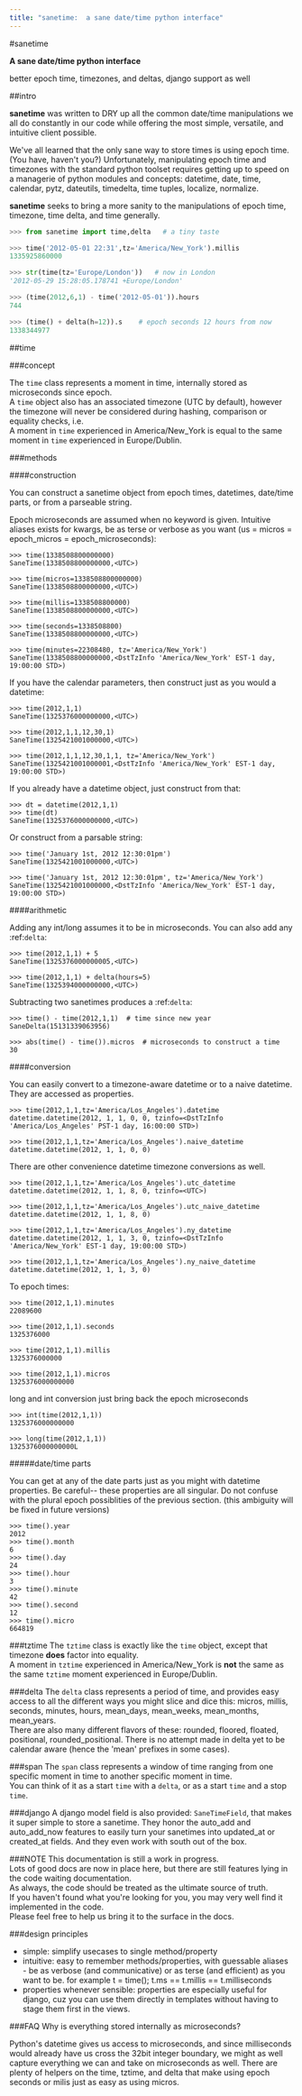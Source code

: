 ```yaml
---
title: "sanetime:  a sane date/time python interface"
---
```


#sanetime

**A sane date/time python interface**

better epoch time, timezones, and deltas, django support as well

##intro

**sanetime** was written to DRY up all the common date/time manipulations we all do constantly in our code while offering the most simple, versatile, and intuitive client possible.

We've all learned that the only sane way to store times is using epoch time. (You have, haven't you?) 
Unfortunately, manipulating epoch time and timezones with the standard python toolset requires getting up to speed on a managerie of python modules and concepts: datetime, date, time, calendar, pytz, dateutils, timedelta, time tuples, localize, normalize.

**sanetime** seeks to bring a more sanity to the manipulations of epoch time, timezone, time delta, and time generally.

~~~ python
>>> from sanetime import time,delta   # a tiny taste

>>> time('2012-05-01 22:31',tz='America/New_York').millis
1335925860000

>>> str(time(tz='Europe/London'))   # now in London
'2012-05-29 15:28:05.178741 +Europe/London'

>>> (time(2012,6,1) - time('2012-05-01')).hours
744

>>> (time() + delta(h=12)).s    # epoch seconds 12 hours from now
1338344977
~~~


##time

###concept

The `time` class represents a moment in time, internally stored as microseconds since epoch.  
A `time` object also has an associated timezone (UTC by default), however the timezone will never be considered during hashing, comparison or equality checks, i.e.  
A moment in `time` experienced in America/New\_York is equal to the same moment in `time` experienced in Europe/Dublin.

###methods

####construction

You can construct a sanetime object from epoch times, datetimes, date/time parts, or from a parseable string.

Epoch microseconds are assumed when no keyword is given.
Intuitive aliases exists for kwargs, be as terse or verbose as you want (us = micros = epoch_micros = epoch_microseconds):

    >>> time(1338508800000000)
    SaneTime(1338508800000000,<UTC>)

    >>> time(micros=1338508800000000)
    SaneTime(1338508800000000,<UTC>)

    >>> time(millis=1338508800000)
    SaneTime(1338508800000000,<UTC>)
    
    >>> time(seconds=1338508800)
    SaneTime(1338508800000000,<UTC>)

    >>> time(minutes=22308480, tz='America/New_York')
    SaneTime(1338508800000000,<DstTzInfo 'America/New_York' EST-1 day, 19:00:00 STD>)


If you have the calendar parameters, then construct just as you would a datetime:

    >>> time(2012,1,1)
    SaneTime(1325376000000000,<UTC>)

    >>> time(2012,1,1,12,30,1)
    SaneTime(1325421001000000,<UTC>)

    >>> time(2012,1,1,12,30,1,1, tz='America/New_York')
    SaneTime(1325421001000001,<DstTzInfo 'America/New_York' EST-1 day, 19:00:00 STD>)
    

If you already have a datetime object, just construct from that:

    >>> dt = datetime(2012,1,1)
    >>> time(dt)
    SaneTime(1325376000000000,<UTC>)


Or construct from a parsable string:

    >>> time('January 1st, 2012 12:30:01pm')
    SaneTime(1325421001000000,<UTC>)

    >>> time('January 1st, 2012 12:30:01pm', tz='America/New_York')
    SaneTime(1325421001000000,<DstTzInfo 'America/New_York' EST-1 day, 19:00:00 STD>)


####arithmetic

Adding any int/long assumes it to be in microseconds.  You can also add any :ref:`delta`:

    >>> time(2012,1,1) + 5
    SaneTime(1325376000000005,<UTC>)

    >>> time(2012,1,1) + delta(hours=5)
    SaneTime(1325394000000000,<UTC>)


Subtracting two sanetimes produces a :ref:`delta`:

    >>> time() - time(2012,1,1)  # time since new year
    SaneDelta(15131339063956)

    >>> abs(time() - time()).micros  # microseconds to construct a time
    30


####conversion

You can easily convert to a timezone-aware datetime or to a naive datetime.  They are accessed as properties.

    >>> time(2012,1,1,tz='America/Los_Angeles').datetime
    datetime.datetime(2012, 1, 1, 0, 0, tzinfo=<DstTzInfo 'America/Los_Angeles' PST-1 day, 16:00:00 STD>)

    >>> time(2012,1,1,tz='America/Los_Angeles').naive_datetime
    datetime.datetime(2012, 1, 1, 0, 0)


There are other convenience datetime timezone conversions as well.

    >>> time(2012,1,1,tz='America/Los_Angeles').utc_datetime
    datetime.datetime(2012, 1, 1, 8, 0, tzinfo=<UTC>)
    
    >>> time(2012,1,1,tz='America/Los_Angeles').utc_naive_datetime
    datetime.datetime(2012, 1, 1, 8, 0)

    >>> time(2012,1,1,tz='America/Los_Angeles').ny_datetime
    datetime.datetime(2012, 1, 1, 3, 0, tzinfo=<DstTzInfo 'America/New_York' EST-1 day, 19:00:00 STD>)

    >>> time(2012,1,1,tz='America/Los_Angeles').ny_naive_datetime
    datetime.datetime(2012, 1, 1, 3, 0)


To epoch times:

    >>> time(2012,1,1).minutes
    22089600

    >>> time(2012,1,1).seconds
    1325376000

    >>> time(2012,1,1).millis
    1325376000000

    >>> time(2012,1,1).micros
    1325376000000000


long and int conversion just bring back the epoch microseconds

    >>> int(time(2012,1,1))
    1325376000000000

    >>> long(time(2012,1,1))
    1325376000000000L


#####date/time parts

You can get at any of the date parts just as you might with datetime properties.  Be careful-- these properties are all singular.  Do not confuse with the plural epoch possiblities of the previous section.  (this ambiguity will be fixed in future versions)

    >>> time().year
    2012
    >>> time().month
    6
    >>> time().day
    24
    >>> time().hour
    3
    >>> time().minute
    42
    >>> time().second
    12
    >>> time().micro
    664819


###tztime
The `tztime` class is exactly like the `time` object, except that timezone **does** factor into equality.  
A moment in `tztime` experienced in America/New\_York is **not** the same as the same `tztime` moment experienced in Europe/Dublin.

###delta
The `delta` class represents a period of time, and provides easy access to all the different ways you might slice and dice this: micros, millis, seconds, minutes, hours, mean\_days, mean\_weeks, mean\_months, mean\_years.  
There are also many different flavors of these: rounded, floored, floated, positional, rounded\_positional.
There is no attempt made in delta yet to be calendar aware (hence the 'mean' prefixes in some cases).

###span
The `span` class represents a window of time ranging from one specific moment in time to another specific moment in time.  
You can think of it as a start `time` with a `delta`, or as a start `time` and a stop `time`.

###django
A django model field is also provided: `SaneTimeField`, that makes it super simple to store a sanetime.
They honor the auto\_add and auto\_add\_now features to easily turn your sanetimes into updated\_at or created\_at fields.
And they even work with south out of the box.


###NOTE
This documentation is still a work in progress.  
Lots of good docs are now in place here, but there are still features lying in the code waiting documentation.  
As always, the code should be treated as the ultimate source of truth.  
If you haven't found what you're looking for you, you may very well find it implemented in the code.  
Please feel free to help us bring it to the surface in the docs.



###design principles
* simple: simplify usecases to single method/property
* intuitive: easy to remember methods/properties, with guessable aliases - be as verbose (and communicative) or as terse (and efficient) as you want to be.  for example  t = time();  t.ms == t.millis == t.milliseconds
* properties whenever sensible: properties are especially useful for django, cuz you can use them directly in templates without having to stage them first in the views.


###FAQ
Why is everything stored internally as microseconds?

Python's datetime gives us access to microseconds, and since milliseconds would already have us cross the 32bit integer boundary, we might as well capture everything we can and take on microseconds as well.
There are plenty of helpers on the time, tztime, and delta that make using epoch seconds or milis just as easy as using micros.



